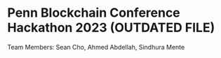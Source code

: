 # Penn Blockchain Conference Hackathon 2023 (OUTDATED FILE) 

Team Members: Sean Cho, Ahmed Abdellah, Sindhura Mente
